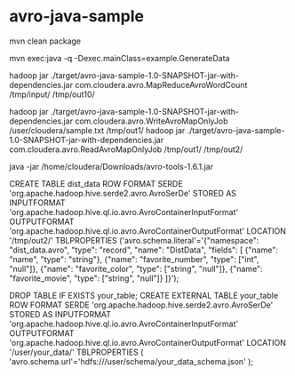 avro-java-sample
================

mvn clean package

mvn exec:java -q -Dexec.mainClass=example.GenerateData

hadoop jar ./target/avro-java-sample-1.0-SNAPSHOT-jar-with-dependencies.jar com.cloudera.avro.MapReduceAvroWordCount /tmp/input/ /tmp/out10/

hadoop jar ./target/avro-java-sample-1.0-SNAPSHOT-jar-with-dependencies.jar com.cloudera.avro.WriteAvroMapOnlyJob /user/cloudera/sample.txt /tmp/out1/
hadoop jar ./target/avro-java-sample-1.0-SNAPSHOT-jar-with-dependencies.jar com.cloudera.avro.ReadAvroMapOnlyJob /tmp/out1/ /tmp/out2/

java -jar /home/cloudera/Downloads/avro-tools-1.6.1.jar

CREATE TABLE dist_data
ROW FORMAT SERDE 'org.apache.hadoop.hive.serde2.avro.AvroSerDe'
STORED AS INPUTFORMAT 'org.apache.hadoop.hive.ql.io.avro.AvroContainerInputFormat'
OUTPUTFORMAT 'org.apache.hadoop.hive.ql.io.avro.AvroContainerOutputFormat'
LOCATION '/tmp/out2/'
TBLPROPERTIES ('avro.schema.literal'='{"namespace": "dist_data.avro",
                "type": "record",
                "name": "DistData",
                 "fields": [
                   {"name": "name", "type": "string"},
                   {"name": "favorite_number",  "type": ["int", "null"]},
                   {"name": "favorite_color", "type": ["string", "null"]},
                   {"name": "favorite_movie", "type": ["string", "null"]}
                ]}');


DROP TABLE IF EXISTS your_table;
CREATE EXTERNAL TABLE your_table
ROW FORMAT SERDE 'org.apache.hadoop.hive.serde2.avro.AvroSerDe' STORED AS
INPUTFORMAT 'org.apache.hadoop.hive.ql.io.avro.AvroContainerInputFormat'
OUTPUTFORMAT 'org.apache.hadoop.hive.ql.io.avro.AvroContainerOutputFormat'
LOCATION '/user/your_data/'
TBLPROPERTIES ( 'avro.schema.url'='hdfs:///user/schema/your_data_schema.json' );


